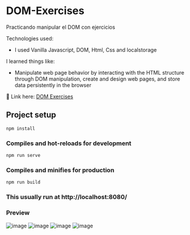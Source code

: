 # DOM-Exercises
Practicando manipular el DOM con ejercicios

Technologies used:
- I used Vanilla Javascript, DOM, Html, Css and localstorage

I learned things like:
-  Manipulate web page behavior by interacting with the HTML structure through DOM manipulation, create and design web pages, and store data persistently in the browser

📍 Link here: [DOM Exercises](https://ejercicios-dom.000webhostapp.com/)

## Project setup
```
npm install
```

### Compiles and hot-reloads for development
```
npm run serve
```

### Compiles and minifies for production
```
npm run build
```

### This usually run at http://localhost:8080/

### Preview  
![image](https://github.com/JanoM2/Journal/assets/78227130/5a2e8868-ccd8-4162-9448-7239bf19ff43)
![image](https://github.com/JanoM2/Journal/assets/78227130/3834dda5-bd52-46fa-ac28-89dc2154ce10)
![image](https://github.com/JanoM2/Journal/assets/78227130/8e6c7d97-1eb5-4651-8e4e-d62691683efc)
![image](https://github.com/JanoM2/Journal/assets/78227130/7aa68aaa-ed77-462e-925b-e24a88659a45)



